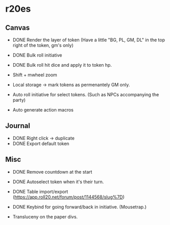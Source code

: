 # r20es

## Canvas
* DONE Render the layer of token (Have a little "BG, PL, GM, DL" in the top right of the token, gm's only)
* DONE Bulk roll initiative
* DONE Bulk roll hit dice and apply it to token hp.

* Shift + mwheel zoom
* Local storage -> mark tokens as permenantely GM only.
* Auto roll initiative for select tokens. (Such as NPCs accompanying the party)

* Auto generate action macros

## Journal
* DONE Right click -> duplicate
* DONE Export default token

## Misc
* DONE Remove countdown at the start
* DONE Autoselect token when it's their turn.
* DONE Table import/export (https://app.roll20.net/forum/post/1144568/slug%7D)
* DONE Keybind for going forward/back in initiative. (Mousetrap.)

* Transluceny on the paper divs.

